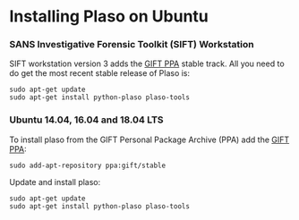 # Installing Plaso on Ubuntu

### SANS Investigative Forensic Toolkit (SIFT) Workstation

SIFT workstation version 3 adds the [GIFT PPA](https://launchpad.net/~gift) stable track. All you need to do get the most recent stable release of Plaso is:
```
sudo apt-get update
sudo apt-get install python-plaso plaso-tools
```

### Ubuntu 14.04, 16.04 and 18.04 LTS

To install plaso from the GIFT Personal Package Archive (PPA) add the [GIFT PPA](https://launchpad.net/~gift):

```
sudo add-apt-repository ppa:gift/stable
```

Update and install plaso:

```
sudo apt-get update
sudo apt-get install python-plaso plaso-tools
```
